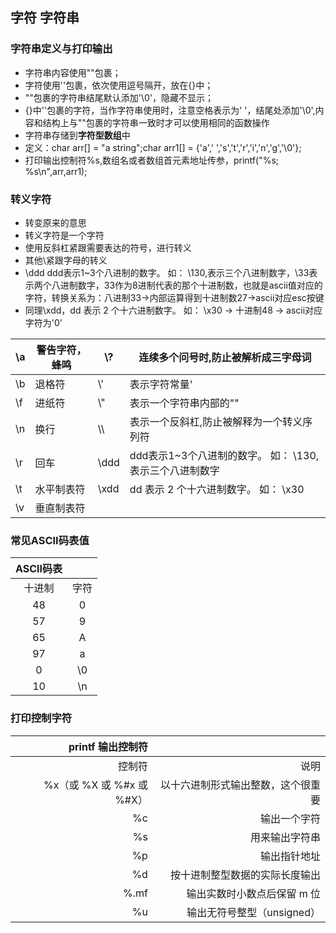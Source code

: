 ## 字符 字符串

### 字符串定义与打印输出
- 字符串内容使用""包裹；
- 字符使用''包裹，依次使用逗号隔开，放在{}中；
- ""包裹的字符串结尾默认添加'\0'，隐藏不显示；
- {}中''包裹的字符，当作字符串使用时，注意空格表示为' '，结尾处添加'\0',内容和结构上与""包裹的字符串一致时才可以使用相同的函数操作
- 字符串存储到**字符型数组**中
- 定义：char arr[] = "a string";char arr1[] = {'a',' ','s','t','r','i','n','g','\0'};
- 打印输出控制符%s,数组名或者数组首元素地址传参，printf("%s; %s\n",arr,arr1);

### 转义字符
- 转变原来的意思
- 转义字符是一个字符
- 使用反斜杠紧跟需要表达的符号，进行转义
- 其他\紧跟字母的转义
- \ddd ddd表示1~3个八进制的数字。 如： \130,表示三个八进制数字，\33表示两个八进制数字，33作为8进制代表的那个十进制数，也就是ascii值对应的字符，转换关系为：八进制33->内部运算得到十进制数27->ascii对应esc按键
- 同理\xdd，dd 表示 2 个十六进制数字。 如： \x30 -> 十进制48 -> ascii对应字符为'0'

| \a  | 警告字符，蜂鸣 | \\?    | 连续多个问号时,防止被解析成三字母词 |
|---|---|---|---|
| \b | 退格符 | \\' | 表示字符常量' |
| \f  | 进纸符 | \\" | 表示一个字符串内部的"" |
| \n  | 换行 | \\\ | 表示一个反斜杠,防止被解释为一个转义序列符 |
| \r  | 回车 | \ddd | ddd表示1~3个八进制的数字。 如： \130,表示三个八进制数字 |
| \t  | 水平制表符 | \xdd | dd 表示 2 个十六进制数字。 如： \x30 |
| \v  | 垂直制表符 |  |  |


### 常见ASCII码表值

| ASCII码表 |  |
|:---:|:---:|
| 十进制 | 字符 |
| 48 | 0 |
| 57 | 9 |
| 65 | A |
| 97 | a |
| 0 | \0 |
| 10 | \n |

### 打印控制字符

| printf 输出控制符 |  |
|---:|---:|
| 控制符 | 说明 |
| %x（或 %X 或 %#x 或 %#X） | 以十六进制形式输出整数，这个很重要 |
| %c | 输出一个字符 |
| %s | 用来输出字符串 |
| %p | 输出指针地址 |
| %d | 按十进制整型数据的实际长度输出 |
| %.mf | 输出实数时小数点后保留 m 位 |
| %u | 输出无符号整型（unsigned） |
